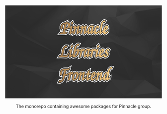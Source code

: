 <div align="center">
    <br>
    <a href="https://github.com/pinnacle0/frontend-libraries">
        <img src="./README_LOGO.svg" width="600" height="300" alt="Pinnacle Frontend Libraries">
    </a>
    <br>
    <p align="center">
        The monorepo containing awesome packages for Pinnacle group.
    </p>
    <br>
</div>
